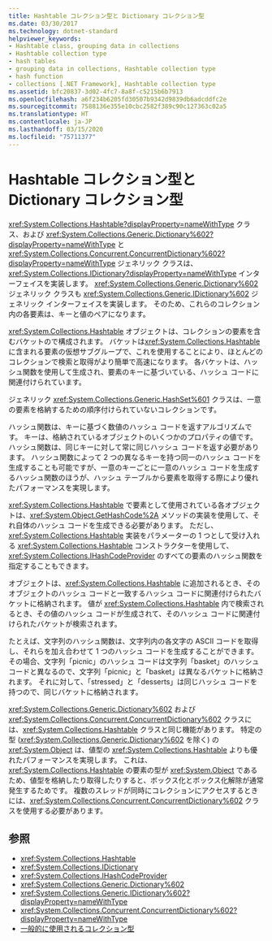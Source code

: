 ```yaml
---
title: Hashtable コレクション型と Dictionary コレクション型
ms.date: 03/30/2017
ms.technology: dotnet-standard
helpviewer_keywords:
- Hashtable class, grouping data in collections
- Hashtable collection type
- hash tables
- grouping data in collections, Hashtable collection type
- hash function
- collections [.NET Framework], Hashtable collection type
ms.assetid: bfc20837-3d02-4fc7-8a8f-c5215b6b7913
ms.openlocfilehash: a6f234b6205fd30507b9342d9839db6adcddfc2e
ms.sourcegitcommit: 7588136e355e10cbc2582f389c90c127363c02a5
ms.translationtype: HT
ms.contentlocale: ja-JP
ms.lasthandoff: 03/15/2020
ms.locfileid: "75711377"
---
```

# <a name="hashtable-and-dictionary-collection-types"></a>Hashtable コレクション型と Dictionary コレクション型
<xref:System.Collections.Hashtable?displayProperty=nameWithType> クラス、および <xref:System.Collections.Generic.Dictionary%602?displayProperty=nameWithType> と <xref:System.Collections.Concurrent.ConcurrentDictionary%602?displayProperty=nameWithType> ジェネリック クラスは、<xref:System.Collections.IDictionary?displayProperty=nameWithType> インターフェイスを実装します。 <xref:System.Collections.Generic.Dictionary%602> ジェネリック クラスも <xref:System.Collections.Generic.IDictionary%602> ジェネリック インターフェイスを実装します。 そのため、これらのコレクション内の各要素は、キーと値のペアになります。  
  
 <xref:System.Collections.Hashtable> オブジェクトは、コレクションの要素を含むバケットので構成されます。 バケットは<xref:System.Collections.Hashtable> に含まれる要素の仮想サブグループで、これを使用することにより、ほとんどのコレクションで検索と取得がより簡単で高速になります。 各バケットは、ハッシュ関数を使用して生成され、要素のキーに基づいている、ハッシュ コードに関連付けられています。  
  
 ジェネリック <xref:System.Collections.Generic.HashSet%601> クラスは、一意の要素を格納するための順序付けられていないコレクションです。  
  
 ハッシュ関数は、キーに基づく数値のハッシュ コードを返すアルゴリズムです。 キーは、格納されているオブジェクトのいくつかのプロパティの値です。 ハッシュ関数は、同じキーに対して常に同じハッシュ コードを返す必要があります。 ハッシュ関数によって 2 つの異なるキーを持つ同一のハッシュ コードを生成することも可能ですが、一意のキーごとに一意のハッシュ コードを生成するハッシュ関数のほうが、ハッシュ テーブルから要素を取得する際により優れたパフォーマンスを実現します。  
  
 <xref:System.Collections.Hashtable> で要素として使用されている各オブジェクトは、<xref:System.Object.GetHashCode%2A> メソッドの実装を使用して、それ自体のハッシュ コードを生成できる必要があります。 ただし、<xref:System.Collections.Hashtable> 実装をパラメーターの 1 つとして受け入れる <xref:System.Collections.Hashtable> コンストラクターを使用して、<xref:System.Collections.IHashCodeProvider> のすべての要素のハッシュ関数を指定することもできます。  
  
 オブジェクトは、<xref:System.Collections.Hashtable> に追加されるとき、そのオブジェクトのハッシュ コードと一致するハッシュ コードに関連付けられたバケットに格納されます。 値が <xref:System.Collections.Hashtable> 内で検索されるとき、その値のハッシュ コードが生成されて、そのハッシュ コードに関連付けられたバケットが検索されます。  
  
 たとえば、文字列のハッシュ関数は、文字列内の各文字の ASCII コードを取得し、それらを加え合わせて 1 つのハッシュ コードを生成することができます。 その場合、文字列「picnic」のハッシュ コードは文字列「basket」のハッシュ コードと異なるので、文字列「picnic」と「basket」は異なるバケットに格納されます。 それに対して、「stressed」と「desserts」は同じハッシュ コードを持つので、同じバケットに格納されます。  
  
 <xref:System.Collections.Generic.Dictionary%602> および <xref:System.Collections.Concurrent.ConcurrentDictionary%602> クラスには、<xref:System.Collections.Hashtable> クラスと同じ機能があります。 特定の型 (<xref:System.Collections.Generic.Dictionary%602> を除く) の<xref:System.Object> は、値型の <xref:System.Collections.Hashtable> よりも優れたパフォーマンスを実現します。 これは、<xref:System.Collections.Hashtable> の要素の型が <xref:System.Object> であるため、値型を格納したり取得したりすると、ボックス化とボックス化解除が通常発生するためです。 複数のスレッドが同時にコレクションにアクセスするときには、<xref:System.Collections.Concurrent.ConcurrentDictionary%602> クラスを使用する必要があります。  
  
## <a name="see-also"></a>参照

- <xref:System.Collections.Hashtable>
- <xref:System.Collections.IDictionary>
- <xref:System.Collections.IHashCodeProvider>
- <xref:System.Collections.Generic.Dictionary%602>
- <xref:System.Collections.Generic.IDictionary%602?displayProperty=nameWithType>
- <xref:System.Collections.Concurrent.ConcurrentDictionary%602?displayProperty=nameWithType>
- [ 一般的に使用されるコレクション型](../../../docs/standard/collections/commonly-used-collection-types.md)
